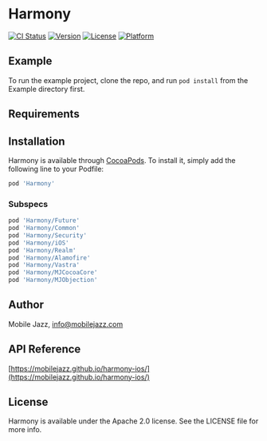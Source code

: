 # Harmony

[![CI Status](http://img.shields.io/travis/mobilejazz/harmony-ios.svg?style=flat)](https://travis-ci.org/mobilejazz/harmony-ios)
[![Version](https://img.shields.io/cocoapods/v/harmony-ios.svg?style=flat)](http://cocoapods.org/pods/harmony-ios)
[![License](https://img.shields.io/cocoapods/l/harmony-ios.svg?style=flat)](http://cocoapods.org/pods/harmony-ios)
[![Platform](https://img.shields.io/cocoapods/p/harmony-ios.svg?style=flat)](http://cocoapods.org/pods/harmony-ios)

## Example

To run the example project, clone the repo, and run `pod install` from the Example directory first.

## Requirements

## Installation

Harmony is available through [CocoaPods](http://cocoapods.org). To install
it, simply add the following line to your Podfile:

```ruby
pod 'Harmony'
```
### Subspecs

```ruby
pod 'Harmony/Future'
pod 'Harmony/Common'
pod 'Harmony/Security'
pod 'Harmony/iOS'
pod 'Harmony/Realm'
pod 'Harmony/Alamofire'
pod 'Harmony/Vastra'
pod 'Harmony/MJCocoaCore'
pod 'Harmony/MJObjection'
```

## Author

Mobile Jazz, info@mobilejazz.com

## API Reference 

[https://mobilejazz.github.io/harmony-ios/](https://mobilejazz.github.io/harmony-ios/)

## License

Harmony is available under the Apache 2.0 license. See the LICENSE file for more info.
